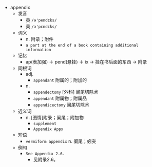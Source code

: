 - appendix
  - 发音
    - 英 `/ə'pendɪks/`
    - 美 `/ə'pɛndɪks/`
  - 词义
    - n. 附录；附件
    - `a part at the end of a book containing additional information`
  - 记忆
    - ap(表加强) ＋ pend(悬挂) ＋ ix → 挂在书后面的东西 → 附录
  - 同根词
    - adj.
      - `appendant` 附属的；附加的
    - n.
      - `appendectomy` [外科] 阑尾切除术
      - `appendant` 附属物；附属品
      - `appendicectomy` 阑尾切除术
  - 近义词
    - n. [图情]附录；阑尾；附加物
      - `supplement`
      - `Appendix Appx`
  - 短语
    - `vermiform appendix` n. 阑尾；蚓突 
  - 例句
    - `See Appendix 2.6.`
      - 见附录2.6。

